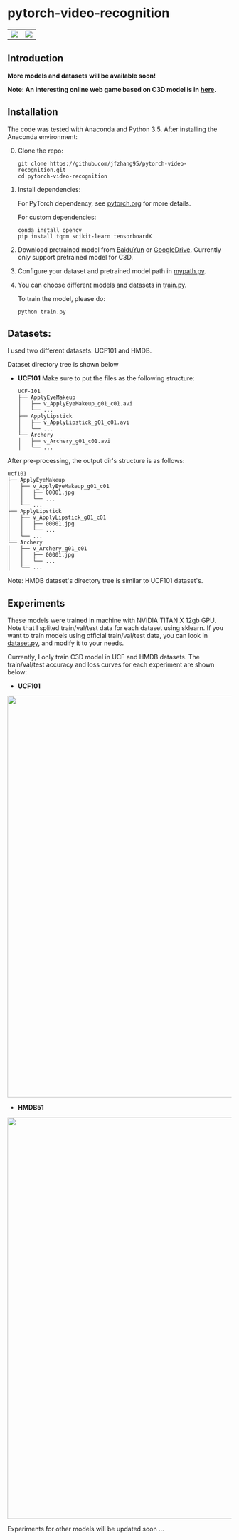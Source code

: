 # pytorch-video-recognition

<table style="border:0px">
   <tr>
       <td><img src="assets/demo1.gif" frame=void rules=none></td>
       <td><img src="assets/demo2.gif" frame=void rules=none></td>
   </tr>
</table>

## Introduction

**More models and datasets will be available soon!**

**Note: An interesting online web game based on C3D model is in [here](https://github.com/jfzhang95/project-demo).**

## Installation
The code was tested with Anaconda and Python 3.5. After installing the Anaconda environment:

0. Clone the repo:
    ```Shell
    git clone https://github.com/jfzhang95/pytorch-video-recognition.git
    cd pytorch-video-recognition
    ```

1. Install dependencies:

    For PyTorch dependency, see [pytorch.org](https://pytorch.org/) for more details.

    For custom dependencies:
    ```Shell
    conda install opencv
    pip install tqdm scikit-learn tensorboardX
    ```

2. Download pretrained model from [BaiduYun](https://pan.baidu.com/s/1saNqGBkzZHwZpG-A5RDLVw) or 
[GoogleDrive](https://drive.google.com/file/d/19NWziHWh1LgCcHU34geoKwYezAogv9fX/view?usp=sharing).
   Currently only support pretrained model for C3D.

3. Configure your dataset and pretrained model path in
[mypath.py](https://github.com/jfzhang95/pytorch-video-recognition/blob/master/mypath.py).

4. You can choose different models and datasets in
[train.py](https://github.com/jfzhang95/pytorch-video-recognition/blob/master/train.py).

    To train the model, please do:
    ```Shell
    python train.py
    ```

## Datasets:

I used two different datasets: UCF101 and HMDB.

Dataset directory tree is shown below

- **UCF101**
Make sure to put the files as the following structure:
  ```
  UCF-101
  ├── ApplyEyeMakeup
  │   ├── v_ApplyEyeMakeup_g01_c01.avi
  │   └── ...
  ├── ApplyLipstick
  │   ├── v_ApplyLipstick_g01_c01.avi
  │   └── ...
  └── Archery
  │   ├── v_Archery_g01_c01.avi
  │   └── ...
  ```
After pre-processing, the output dir's structure is as follows:
  ```
  ucf101
  ├── ApplyEyeMakeup
  │   ├── v_ApplyEyeMakeup_g01_c01
  │   │   ├── 00001.jpg
  │   │   └── ...
  │   └── ...
  ├── ApplyLipstick
  │   ├── v_ApplyLipstick_g01_c01
  │   │   ├── 00001.jpg
  │   │   └── ...
  │   └── ...
  └── Archery
  │   ├── v_Archery_g01_c01
  │   │   ├── 00001.jpg
  │   │   └── ...
  │   └── ...
  ```

Note: HMDB dataset's directory tree is similar to UCF101 dataset's.

## Experiments
These models were trained in machine with NVIDIA TITAN X 12gb GPU. Note that I splited
train/val/test data for each dataset using sklearn. If you want to train models using
official train/val/test data, you can look in [dataset.py](https://github.com/jfzhang95/pytorch-video-recognition/blob/master/dataloaders/dataset.py), and modify it to your needs.

Currently, I only train C3D model in UCF and HMDB datasets. The train/val/test
accuracy and loss curves for each experiment are shown below:

- **UCF101**

<p align="center"><img src="assets/ucf101_results.png" align="center" width=900 height=auto/></p>

- **HMDB51**

<p align="center"><img src="assets/hmdb51_results.png" align="center" width=900 height=auto/></p>

Experiments for other models will be updated soon ...
